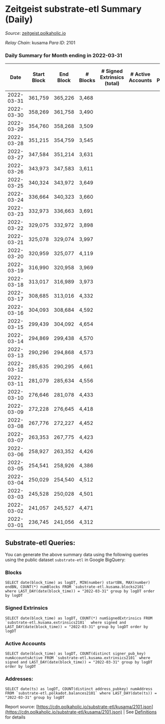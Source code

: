 # Zeitgeist substrate-etl Summary (Daily)

_Source_: [zeitgeist.polkaholic.io](https://zeitgeist.polkaholic.io)

*Relay Chain*: kusama
*Para ID*: 2101



### Daily Summary for Month ending in 2022-03-31


| Date | Start Block | End Block | # Blocks | # Signed Extrinsics (total) | # Active Accounts | # Passive | # New | # Addresses with Balances | # Events | # Transfers | # XCM Transfers In | # XCM Transfers Out |
| ---- | ----------- | --------- | -------- | --------------------------- | ----------------- | --------- | ----- | ------------------------- | -------- | ----------- | ------------------ | ------------------- |
| 2022-03-31 | 361,759 | 365,226 | 3,468  |  |  |  |  | 5 | 12,486 |   |   |   |
| 2022-03-30 | 358,269 | 361,758 | 3,490  |  |  |  |  | 5 | 12,567 |   |   |   |
| 2022-03-29 | 354,760 | 358,268 | 3,509  |  |  |  |  | 5 | 12,633 |   |   |   |
| 2022-03-28 | 351,215 | 354,759 | 3,545  |  |  |  |  | 5 | 12,762 |   |   |   |
| 2022-03-27 | 347,584 | 351,214 | 3,631  |  |  |  |  | 5 | 13,071 |   |   |   |
| 2022-03-26 | 343,973 | 347,583 | 3,611  |  |  |  |  | 5 | 13,002 |   |   |   |
| 2022-03-25 | 340,324 | 343,972 | 3,649  |  |  |  |  | 5 | 13,137 |   |   |   |
| 2022-03-24 | 336,664 | 340,323 | 3,660  |  |  |  |  | 5 | 13,179 |   |   |   |
| 2022-03-23 | 332,973 | 336,663 | 3,691  |  |  |  |  | 5 | 13,287 |   |   |   |
| 2022-03-22 | 329,075 | 332,972 | 3,898  |  |  |  |  | 5 | 14,037 |   |   |   |
| 2022-03-21 | 325,078 | 329,074 | 3,997  |  |  |  |  | 5 | 14,391 |   |   |   |
| 2022-03-20 | 320,959 | 325,077 | 4,119  |  |  |  |  | 5 | 14,832 |   |   |   |
| 2022-03-19 | 316,990 | 320,958 | 3,969  |  |  |  |  | 5 | 14,289 |   |   |   |
| 2022-03-18 | 313,017 | 316,989 | 3,973  |  |  |  |  | 5 | 14,304 |   |   |   |
| 2022-03-17 | 308,685 | 313,016 | 4,332  |  |  |  |  | 5 | 16,189 |   |   |   |
| 2022-03-16 | 304,093 | 308,684 | 4,592  |  |  |  |  | 5 | 17,442 |   |   |   |
| 2022-03-15 | 299,439 | 304,092 | 4,654  |  |  |  |  | 5 | 17,689 |   |   |   |
| 2022-03-14 | 294,869 | 299,438 | 4,570  |  |  |  |  | 5 | 17,363 |   |   |   |
| 2022-03-13 | 290,296 | 294,868 | 4,573  |  |  |  |  | 5 | 17,371 |   |   |   |
| 2022-03-12 | 285,635 | 290,295 | 4,661  |  |  |  |  | 5 | 17,714 |   |   |   |
| 2022-03-11 | 281,079 | 285,634 | 4,556  |  |  |  |  | 5 | 17,316 |   |   |   |
| 2022-03-10 | 276,646 | 281,078 | 4,433  |  |  |  |  | 5 | 16,846 |   |   |   |
| 2022-03-09 | 272,228 | 276,645 | 4,418  |  |  |  |  | 5 | 16,787 |   |   |   |
| 2022-03-08 | 267,776 | 272,227 | 4,452  |  |  |  |  | 5 | 16,914 |   |   |   |
| 2022-03-07 | 263,353 | 267,775 | 4,423  |  |  |  |  | 5 | 16,808 |   |   |   |
| 2022-03-06 | 258,927 | 263,352 | 4,426  |  |  |  |  | 5 | 16,823 |   |   |   |
| 2022-03-05 | 254,541 | 258,926 | 4,386  |  |  |  |  | 5 | 16,658 |   |   |   |
| 2022-03-04 | 250,029 | 254,540 | 4,512  |  |  |  |  | 5 | 17,149 |   |   |   |
| 2022-03-03 | 245,528 | 250,028 | 4,501  |  |  |  |  | 5 | 17,103 |   |   |   |
| 2022-03-02 | 241,057 | 245,527 | 4,471  |  |  |  |  | 5 | 16,990 |   |   |   |
| 2022-03-01 | 236,745 | 241,056 | 4,312  |  |  |  |  | 5 | 16,431 |   |   |   |

## Substrate-etl Queries:
You can generate the above summary data using the following queries using the public dataset `substrate-etl` in Google BigQuery:


### Blocks
```
SELECT date(block_time) as logDT, MIN(number) startBN, MAX(number) endBN, COUNT(*) numBlocks FROM `substrate-etl.kusama.blocks2101`  where LAST_DAY(date(block_time)) = "2022-03-31" group by logDT order by logDT
```


### Signed Extrinsics
```
SELECT date(block_time) as logDT, COUNT(*) numSignedExtrinsics FROM `substrate-etl.kusama.extrinsics2101`  where signed and LAST_DAY(date(block_time)) = "2022-03-31" group by logDT order by logDT
```


### Active Accounts
```
SELECT date(block_time) as logDT, COUNT(distinct signer_pub_key) numAccountsActive FROM `substrate-etl.kusama.extrinsics2101` where signed and LAST_DAY(date(block_time)) = "2022-03-31" group by logDT order by logDT
```


### Addresses:
```
SELECT date(ts) as logDT, COUNT(distinct address_pubkey) numAddress FROM `substrate-etl.polkadot.balances2101` where LAST_DAY(date(ts)) = "2022-03-31" group by logDT
```



Report source: [https://cdn.polkaholic.io/substrate-etl/kusama/2101.json](https://cdn.polkaholic.io/substrate-etl/kusama/2101.json) | See [Definitions](/DEFINITIONS.md) for details
